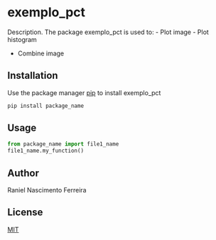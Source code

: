 # exemplo_pct

Description. 
The package exemplo_pct is used to:
	- Plot image
	- Plot histogram
  - Combine image

## Installation

Use the package manager [pip](https://pip.pypa.io/en/stable/) to install exemplo_pct

```bash
pip install package_name
```

## Usage

```python
from package_name import file1_name
file1_name.my_function()
```

## Author
Raniel Nascimento Ferreira

## License
[MIT](https://choosealicense.com/licenses/mit/)
